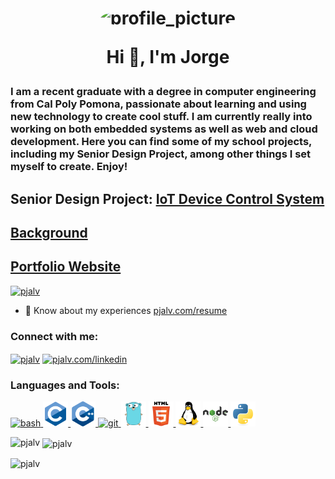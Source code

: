 <h1 align="center"><img style="border-radius: 50%;"src="https://media.licdn.com/dms/image/D4E03AQFaHGzaKImG2Q/profile-displayphoto-shrink_200_200/0/1663912839285?e=2147483647&v=beta&t=8UaJlQkIIsikNMqBAr_ie_wEMlCzNI3ogrzpoOdXJek" alt="profile_picture" height="196" />

Hi 👋, I'm Jorge</h1>
<h3 align="left">I am a recent graduate with a degree in computer engineering from Cal Poly Pomona, passionate about learning and using new technology to create cool stuff. I am currently really into working on both embedded systems as well as web and cloud development. Here you can find some of my school projects, including my Senior Design Project, among other things I set myself to create. Enjoy!</h3>

## Senior Design Project: [IoT Device Control System](https://pjalv.com/iot)
## [Background](https://github.com/PJalv/PJalv/blob/main/Background.md)

## [Portfolio Website](https://pjalv.com)


<!-- <p align="left"> <img src="https://komarev.com/ghpvc/?username=pjalv&label=Profile%20views&color=0e75b6&style=flat" alt="pjalv" /> </p> -->

<p align="left"> <a href="https://twitter.com/pjalv" target="blank"><img src="https://img.shields.io/twitter/follow/pjalv?logo=twitter&style=for-the-badge" alt="pjalv" /></a> </p>

- 📄 Know about my experiences [pjalv.com/resume](https://pjalv.com/resume)

<h3 align="left">Connect with me:</h3>
<p align="left">
<a href="https://twitter.com/pjalv" target="blank"><img align="center" src="https://raw.githubusercontent.com/rahuldkjain/github-profile-readme-generator/master/src/images/icons/Social/twitter.svg" alt="pjalv" height="30" width="40" /></a>
<a href="https://pjalv.com/jorge" target="blank"><img align="center" src="https://raw.githubusercontent.com/rahuldkjain/github-profile-readme-generator/master/src/images/icons/Social/linked-in-alt.svg" alt="pjalv.com/linkedin" height="30" width="40" /></a>
</p>

<h3 align="left">Languages and Tools:</h3>
<p align="left"> <a href="https://www.gnu.org/software/bash/" target="_blank" rel="noreferrer"> <img src="https://www.vectorlogo.zone/logos/gnu_bash/gnu_bash-icon.svg" alt="bash" width="40" height="40"/> </a> <a href="https://www.cprogramming.com/" target="_blank" rel="noreferrer"> <img src="https://raw.githubusercontent.com/devicons/devicon/master/icons/c/c-original.svg" alt="c" width="40" height="40"/> </a> <a href="https://www.w3schools.com/cpp/" target="_blank" rel="noreferrer"> <img src="https://raw.githubusercontent.com/devicons/devicon/master/icons/cplusplus/cplusplus-original.svg" alt="cplusplus" width="40" height="40"/> </a> <a href="https://git-scm.com/" target="_blank" rel="noreferrer"> <img src="https://www.vectorlogo.zone/logos/git-scm/git-scm-icon.svg" alt="git" width="40" height="40"/> </a> <a href="https://golang.org" target="_blank" rel="noreferrer"> <img src="https://raw.githubusercontent.com/devicons/devicon/master/icons/go/go-original.svg" alt="go" width="40" height="40"/> </a> <a href="https://www.w3.org/html/" target="_blank" rel="noreferrer"> <img src="https://raw.githubusercontent.com/devicons/devicon/master/icons/html5/html5-original-wordmark.svg" alt="html5" width="40" height="40"/> </a> <a href="https://www.linux.org/" target="_blank" rel="noreferrer"> <img src="https://raw.githubusercontent.com/devicons/devicon/master/icons/linux/linux-original.svg" alt="linux" width="40" height="40"/> </a> <a href="https://nodejs.org" target="_blank" rel="noreferrer"> <img src="https://raw.githubusercontent.com/devicons/devicon/master/icons/nodejs/nodejs-original-wordmark.svg" alt="nodejs" width="40" height="40"/> </a> <a href="https://www.python.org" target="_blank" rel="noreferrer"> <img src="https://raw.githubusercontent.com/devicons/devicon/master/icons/python/python-original.svg" alt="python" width="40" height="40"/> </a> </p>

<p><img align="left" src="https://github-readme-stats.vercel.app/api/top-langs/?username=PJalv&exclude_repo=dotfiles&theme=gruvbox&show_icons=true&layout=compact" alt="pjalv" /></p>

<p>&nbsp;<img align="center" src="https://github-readme-stats.vercel.app/api?username=pjalv&show_icons=true&locale=en&theme=gruvbox&show_icons=true&layout=compact" alt="pjalv" /></p>

<p><img align="center" src="https://github-readme-streak-stats.herokuapp.com/?user=pjalv&theme=gruvbox" alt="pjalv" /></p>

